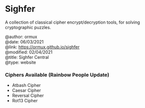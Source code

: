 # Sighfer
A collection of classical cipher encrypt/decryption tools, for solving cryptographic puzzles.

@author: ormux  
@date: 06/03/2021  
@link: https://ormux.github.io/sighfer  
@modified: 02/04/2021  
@title: Sighfer Central  
@type: website  

### Ciphers Available (Rainbow People Update)
* Atbash Cipher  
* Caesar Cipher  
* Reversal Cipher  
* Rot13 Cipher
